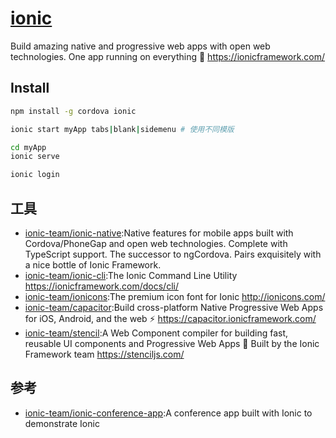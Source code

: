 # [ionic](https://github.com/ionic-team/ionic)

Build amazing native and progressive web apps with open web technologies. One app running on everything 🎉 <https://ionicframework.com/>

## Install

```sh
npm install -g cordova ionic

ionic start myApp tabs|blank|sidemenu # 使用不同模版

cd myApp
ionic serve

ionic login
```

## 工具

* [ionic-team/ionic-native](https://github.com/ionic-team/ionic-native):Native features for mobile apps built with Cordova/PhoneGap and open web technologies. Complete with TypeScript support. The successor to ngCordova. Pairs exquisitely with a nice bottle of Ionic Framework.
* [ionic-team/ionic-cli](https://github.com/ionic-team/ionic-cli):The Ionic Command Line Utility <https://ionicframework.com/docs/cli/>
* [ionic-team/ionicons](https://github.com/ionic-team/ionicons):The premium icon font for Ionic <http://ionicons.com/>
* [ionic-team/capacitor](https://github.com/ionic-team/capacitor):Build cross-platform Native Progressive Web Apps for iOS, Android, and the web ⚡️ <https://capacitor.ionicframework.com/>
* [ionic-team/stencil](https://github.com/ionic-team/stencil):A Web Component compiler for building fast, reusable UI components and Progressive Web Apps 💎 Built by the Ionic Framework team <https://stenciljs.com/>

## 参考

* [ionic-team/ionic-conference-app](https://github.com/ionic-team/ionic-conference-app):A conference app built with Ionic to demonstrate Ionic
